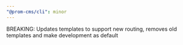 ```yaml
---
"@prom-cms/cli": minor
---
```


BREAKING: Updates templates to support new routing, removes old templates and make development as default

